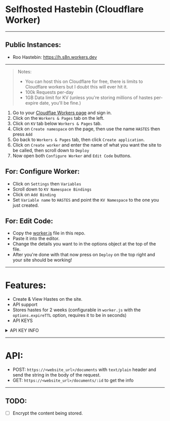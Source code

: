 # Selfhosted Hastebin (Cloudflare Worker)
-------

## Public Instances:
- Roo Hastebin: https://h.s8n.workers.dev

------

> Notes:
> - You can host this on Cloudflare for free, there is limits to Cloudflare workers but I doubt this will ever hit it. <br>
> - 100k Requests per-day <br>
> - 1GB Data limit for KV (unless you're storing millions of hastes per-expire date, you'll be fine.)

1) Go to your [Cloudflae Workers page](https://dash.cloudflare.com) and sign in.
2) Click on the `Workers & Pages` tab on the left.
3) Click on `KV` tab below `Workers & Pages` tab.
4) Click on `Create namespace` on the page, then use the name `HASTES` then press `Add`
5) Go back to `Workers & Pages` tab, then click `Create application`.
6) Click on `Create worker` and enter the name of what you want the site to be called, then scroll down to `Deploy`
7) Now open both `Configure Worker` and `Edit Code` buttons.

## For: Configure Worker:
- Click on `Settings` then `Variables`
- Scroll down to `KV Namespace Bindings`
- Click on `Add Binding`
- Set `Variable name` to `HASTES` and point the `KV Namespace` to the one you just created.

## For: Edit Code:
- Copy the [worker.js](https://github.com/elara-bots/hastebin/blob/main/worker.js) file in this repo.
- Paste it into the editor.
- Change the details you want to in the options object at the top of the file.
- After you're done with that now press on `Deploy` on the top right and your site should be working!

------

# Features:
- Create & View Hastes on the site.
- API support
- Stores hastes for 2 weeks (configurable in `worker.js` with the `options.expireTTL` option, requires it to be in seconds)
- API KEYS
<details>
  <summary>API KEY INFO</summary>
  1) Go to the application's settings tab<br>
  2) Go to `Variables` then go to `Environment Variables`<br>
  3) Create a `Variable` with the name `HASTE_KEYS` with the `value` being any keys you want to be able to create hastes (through the API and Website)<br><br>

  To add more than one key just split the keys by `, `<br>
  - Example: `key1, key2, key3`
</details>

-------

# API:
- POST: `https://<website_url>/documents` with `text/plain` header and send the string in the body of the request.
- GET: `https://<website_url>/documents/:id` to get the info

------

## TODO:
- [ ] Encrypt the content being stored.
